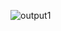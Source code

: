 ![output1](https://user-images.githubusercontent.com/96366365/194297617-ba8a42c5-83d3-4ab7-974f-fc89af5262fc.gif)
